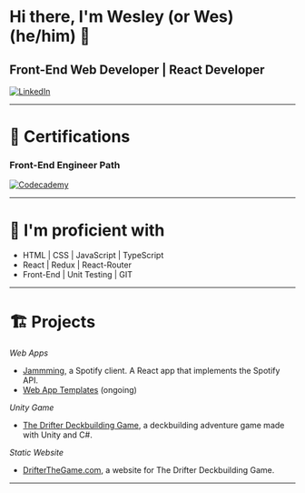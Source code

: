# Hi there, I'm Wesley (or Wes) (he/him) 👋
## Front-End Web Developer | React Developer

[![LinkedIn](https://img.shields.io/badge/linkedin-%230077B5.svg?style=for-the-badge&logo=linkedin&logoColor=white)](https://www.linkedin.com/in/wes-coburn/)

---
# 📜 Certifications

### Front-End Engineer Path
[![Codecademy](https://img.shields.io/badge/Codecademy-FFF0E5?style=for-the-badge&logo=codecademy&logoColor=1F243A)](https://www.codecademy.com/profiles/Wes-Coburn/certificates/2682884a0719474f96407efe432fdd87)

---
# 💪 I'm proficient with
- HTML | CSS | JavaScript | TypeScript
- React | Redux | React-Router
- Front-End | Unit Testing | GIT
---
# 🏗️ Projects

*Web Apps*
- [Jammming](https://github.com/Wes-Coburn/jammming), a Spotify client. A React app that implements the Spotify API.
- [Web App Templates](https://github.com/stars/Wes-Coburn/lists/templates-web-apps) (ongoing)

*Unity Game*
- [The Drifter Deckbuilding Game](https://github.com/Wes-Coburn/Drifter-Deckbuilding-Game), a deckbuilding adventure game made with Unity and C#.

*Static Website*
- [DrifterTheGame.com](https://github.com/Wes-Coburn/drifter-website), a website for The Drifter Deckbuilding Game.
---
